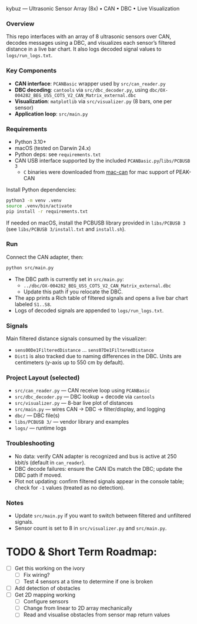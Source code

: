 kybuz — Ultrasonic Sensor Array (8x) • CAN • DBC • Live Visualization

### Overview
This repo interfaces with an array of 8 ultrasonic sensors over CAN, decodes messages using a DBC, and visualizes each sensor’s filtered distance in a live bar chart. It also logs decoded signal values to `logs/run_logs.txt`.

### Key Components
- **CAN interface**: `PCANBasic` wrapper used by `src/can_reader.py`
- **DBC decoding**: `cantools` via `src/dbc_decoder.py`, using `dbc/OX-004282_BEG_USS_COTS_V2_CAN_Matrix_external.dbc`
- **Visualization**: `matplotlib` via `src/visualizer.py` (8 bars, one per sensor)
- **Application loop**: `src/main.py`

### Requirements
- Python 3.10+
- macOS (tested on Darwin 24.x)
- Python deps: see `requirements.txt`
- CAN USB interface supported by the included `PCANBasic.py`/`libs/PCBUSB 3`
  - `C` binaries were downloaded from [mac-can](https://www.mac-can.com) for mac support of PEAK-CAN

Install Python dependencies:

```bash
python3 -m venv .venv
source .venv/bin/activate
pip install -r requirements.txt
```

If needed on macOS, install the PCBUSB library provided in `libs/PCBUSB 3` (see `libs/PCBUSB 3/install.txt` and `install.sh`).

### Run
Connect the CAN adapter, then:

```bash
python src/main.py
```

- The DBC path is currently set in `src/main.py`:
  - `../dbc/OX-004282_BEG_USS_COTS_V2_CAN_Matrix_external.dbc`
  - Update this path if you relocate the DBC.
- The app prints a Rich table of filtered signals and opens a live bar chart labeled `S1..S8`.
- Logs of decoded signals are appended to `logs/run_logs.txt`.

### Signals
Main filtered distance signals consumed by the visualizer:
- `sens00De1FilteredDistance` … `sens07De1FilteredDistance`
- `Dist1` is also tracked due to naming differences in the DBC.
Units are centimeters (y-axis up to 550 cm by default).

### Project Layout (selected)
- `src/can_reader.py` — CAN receive loop using `PCANBasic`
- `src/dbc_decoder.py` — DBC lookup + decode via `cantools`
- `src/visualizer.py` — 8-bar live plot of distances
- `src/main.py` — wires CAN → DBC → filter/display, and logging
- `dbc/` — DBC file(s)
- `libs/PCBUSB 3/` — vendor library and examples
- `logs/` — runtime logs

### Troubleshooting
- No data: verify CAN adapter is recognized and bus is active at 250 kbit/s (default in `can_reader`).
- DBC decode failures: ensure the CAN IDs match the DBC; update the DBC path if moved.
- Plot not updating: confirm filtered signals appear in the console table; check for `-1` values (treated as no detection).

### Notes
- Update `src/main.py` if you want to switch between filtered and unfiltered signals.
- Sensor count is set to 8 in `src/visualizer.py` and `src/main.py`.


# TODO & Short Term Roadmap:
- [ ] Get this working on the ivory
  - [ ] Fix wiring?
  - [ ] Test 4 sensors at a time to determine if one is broken
- [ ] Add detection of obstacles
- [ ] Get 2D mapping working
  - [ ] Configure sensors
  - [ ] Change from linear to 2D array mechanically
  - [ ] Read and visualise obstacles from sensor map return values